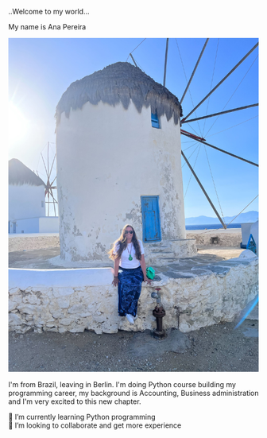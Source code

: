 ..Welcome to my world...  

My name is Ana Pereira  

![me in Mykonos](IMG_3022.jpg)  

I'm from Brazil, leaving in Berlin. I'm doing Python course building my programming career, my background is Accounting, Business administration and I'm very excited to this new chapter.  

🌱 I’m currently learning Python programming  
👯 I’m looking to collaborate and get more experience  




